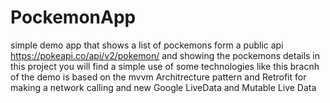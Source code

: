 # PockemonApp
simple demo app that shows a list of pockemons form a public api https://pokeapi.co/api/v2/pokemon/ and showing the pockemons details 
in this project you will find a simple use of some technologies like 
this bracnh of the demo is based on the mvvm Architrecture pattern and Retrofit for making a network calling and new Google LiveData and Mutable Live Data 
